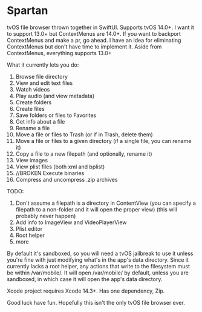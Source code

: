 # Spartan
tvOS file browser thrown together in SwiftUI. Supports tvOS 14.0+.
I want it to support 13.0+ but ContextMenus are 14.0+. If you want to backport ContextMenus and make a pr, go ahead.
I have an idea for eliminating ContextMenus but don't have time to implement it.
Aside from ContextMenus, everything supports 13.0+

What it currently lets you do:

1. Browse file directory
2. View and edit text files
3. Watch videos
4. Play audio (and view metadata)
5. Create folders
6. Create files
7. Save folders or files to Favorites
8. Get info about a file
9. Rename a file
10. Move a file or files to Trash (or if in Trash, delete them)
11. Move a file or files to a given directory (if a single file, you can rename it)
12. Copy a file to a new filepath (and optionally, rename it)
13. View images
14. View plist files (both xml and bplist)
15. //BROKEN Execute binaries
16. Compress and uncompress .zip archives

TODO:
1. Don't assume a filepath is a directory in ContentView (you can specify a filepath to a non-folder and it will open the proper view)
(this will probably never happen)
2. Add info to ImageView and VideoPlayerView
3. Plist editor
5. Root helper
6. more

By default it's sandboxed, so you will need a tvOS jailbreak to use it unless you're fine with just modifying what's in the app's data directory. Since it currently lacks a root helper, any actions that write to the filesystem must be within /var/mobile/.
It will open /var/mobile/ by default, unless you are sandboxed, in which case it will open the app's data directory.

Xcode project requires Xcode 14.3+. Has one dependency, Zip.

Good luck have fun. Hopefully this isn't the only tvOS file browser ever.

